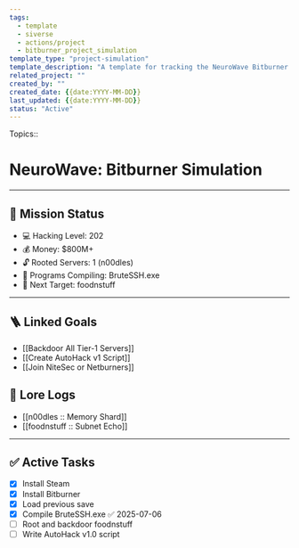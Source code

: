 ```yaml
---
tags:
  - template
  - siverse
  - actions/project
  - bitburner_project_simulation
template_type: "project-simulation"
template_description: "A template for tracking the NeuroWave Bitburner simulation."
related_project: ""
created_by: ""
created_date: {{date:YYYY-MM-DD}}
last_updated: {{date:YYYY-MM-DD}}
status: "Active"
---
```

Topics:: 

# NeuroWave: Bitburner Simulation
---
## 🎯 Mission Status

- 💻 Hacking Level: 202
- 💰 Money: $800M+
- 🔓 Rooted Servers: 1 (n00dles)
- 🧠 Programs Compiling: BruteSSH.exe
- 📡 Next Target: foodnstuff
---
## 🪜 Linked Goals
- [[Backdoor All Tier-1 Servers]]
- [[Create AutoHack v1 Script]]
- [[Join NiteSec or Netburners]]

## 📖 Lore Logs
- [[n00dles :: Memory Shard]]
- [[foodnstuff :: Subnet Echo]]
---
## ✅ Active Tasks

- [x] Install Steam
- [x] Install Bitburner
- [x] Load previous save
- [x] Compile BruteSSH.exe ✅ 2025-07-06
- [ ] Root and backdoor foodnstuff
- [ ] Write AutoHack v1.0 script

